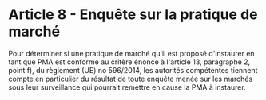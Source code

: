 # Article 8 - Enquête sur la pratique de marché


Pour déterminer si une pratique de marché qu'il est proposé d'instaurer en tant que PMA est conforme au critère énoncé à l'article 13, paragraphe 2, point f), du règlement (UE) no 596/2014, les autorités compétentes tiennent compte en particulier du résultat de toute enquête menée sur les marchés sous leur surveillance qui pourrait remettre en cause la PMA à instaurer.
